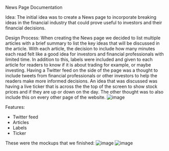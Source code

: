 News Page Documentation 

Idea: The initial idea was to create a News page to incorporate breaking ideas in the financial industry that could prove useful to investors and their financial decisions. 

Design Process: When creating the News page we decided to list multiple articles with a brief summary to list the key ideas that will be discussed in the article. With each article, the decision to include how many minutes each read felt like a good idea for investors and financial professionals with limited time. In addition to this, labels were included and given to each article for readers to know if it is about trading for example, or maybe investing. 
Having a Twitter feed on the side of the page was a thought to include tweets from financial professionals or other investors to help the readers make more informed decisions. 
An idea that was discussed was having a live ticker that is across the the top of the screen to show stock prices and if they are up or down on the day. The other thought was to also include this on every other page of the website. 
![image](https://github.com/jeffreywallphd/AutoProphet/assets/147175765/10562476-5020-4416-a59c-28238b2fe75e)


Features: 

- Twitter feed  
- Articles
- Labels
- Ticker

These were the mockups that we finished:
![image](https://github.com/jeffreywallphd/AutoProphet/assets/147175765/b18e7491-3630-4159-b5c1-ba95e49e5d48)
![image](https://github.com/jeffreywallphd/AutoProphet/assets/147175765/bd1eec55-9466-4b89-9dd9-81e55575de20)

